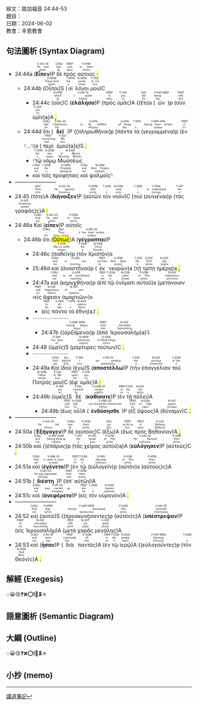 經文：路加福音 24:44-53    
題目：   
日期：2024-06-02   
教會：丰恩教會   

## 句法圖析 (Syntax Diagram)

- 24:44a (<RUBY><ruby><ruby><strong><strong>Εἶπεν</strong></strong><rt>εἶπον</rt></ruby><rt>He said</rt></ruby><rt>V-AAI-3S</rt></RUBY>)P <RUBY><ruby><ruby>δὲ<rt>δέ</rt></ruby><rt>now</rt></ruby><rt>CONJ</rt></RUBY> <RUBY><ruby><ruby>πρὸς<rt>πρός</rt></ruby><rt>unto</rt></ruby><rt>PREP</rt></RUBY> <RUBY><ruby><ruby>αὐτούς<rt>αὐτός</rt></ruby><rt>to them</rt></ruby><rt>P-APM</rt></RUBY> <mark class="pm">·</mark> 
	- 24:44b (<RUBY><ruby><ruby>Οὗτοι<rt>οὗτος</rt></ruby><rt>These [are]</rt></ruby><rt>D-NPM</rt></RUBY>)S (<RUBY><ruby><ruby>οἱ<rt>ὁ</rt></ruby><rt>the</rt></ruby><rt>T-NPM</rt></RUBY> <RUBY><ruby><ruby>λόγοι<rt>λόγος</rt></ruby><rt>words</rt></ruby><rt>N-NPM</rt></RUBY> <RUBY><ruby><ruby>μου<rt>ἐγώ</rt></ruby><rt>of me</rt></ruby><rt>P-1GS</rt></RUBY>)C 
		- 24:44c (<RUBY><ruby><ruby>οὓς<rt>ὅς</rt></ruby><rt>which</rt></ruby><rt>R-APM</rt></RUBY>)C (<RUBY><ruby><ruby><strong><strong>ἐλάλησα</strong></strong><rt>λαλέω</rt></ruby><rt>I spoke</rt></ruby><rt>V-AAI-1S</rt></RUBY>)P (<RUBY><ruby><ruby>πρὸς<rt>πρός</rt></ruby><rt>to</rt></ruby><rt>PREP</rt></RUBY> <RUBY><ruby><ruby>ὑμᾶς<rt>σύ</rt></ruby><rt>you</rt></ruby><rt>P-2AP</rt></RUBY>)A {(<RUBY><ruby><ruby>ἔτι<rt>ἔτι</rt></ruby><rt>still</rt></ruby><rt>ADV</rt></RUBY>)a (<RUBY><ruby><ruby><em><em>ὢν</em></em><rt>εἰμί</rt></ruby><rt>being</rt></ruby><rt>V-PAP-NSM</rt></RUBY>)p (<RUBY><ruby><ruby>σὺν<rt>σύν</rt></ruby><rt>with</rt></ruby><rt>PREP</rt></RUBY> <RUBY><ruby><ruby>ὑμῖν<rt>σύ</rt></ruby><rt>you</rt></ruby><rt>P-2DP</rt></RUBY>)a}A <mark class="pm">,</mark>
	- 24:44d <RUBY><ruby><ruby>ὅτι<rt>ὅτι</rt></ruby><rt>that</rt></ruby><rt>CONJ</rt></RUBY> (<RUBY><ruby><ruby><strong><strong>δεῖ</strong></strong><rt>δεῖ</rt></ruby><rt>it behooves</rt></ruby><rt>V-PAI-3S</rt></RUBY>)P {[<RUBY><ruby><ruby><em>πληρωθῆναι</em><rt>πληρόω</rt></ruby><rt>to be fulfilled</rt></ruby><rt>V-APN</rt></RUBY>]p [<RUBY><ruby><ruby>πάντα<rt>πᾶς</rt></ruby><rt>all things</rt></ruby><rt>A-APN</rt></RUBY> <RUBY><ruby><ruby>τὰ<rt>ὁ</rt></ruby><rt>-</rt></ruby><rt>T-APN</rt></RUBY> (<RUBY><ruby><ruby><em><em>γεγραμμένα</em></em><rt>γράφω</rt></ruby><rt>having been written</rt></ruby><rt>V-RPP-APN</rt></RUBY>)p (<RUBY><ruby><ruby>ἐν<rt>ἐν</rt></ruby><rt>in</rt></ruby><rt>PREP</rt></RUBY> ⸉...⸊)a (<RUBY><ruby><ruby>περὶ<rt>περί</rt></ruby><rt>concerning</rt></ruby><rt>PREP</rt></RUBY> <RUBY><ruby><ruby>ἐμοῦ<rt>ἐγώ</rt></ruby><rt>Me</rt></ruby><rt>P-1GS</rt></RUBY>)a]s}S <mark class="pm">.</mark> 
		- ⸉<RUBY><ruby><ruby>τῷ<rt>ὁ</rt></ruby><rt>the</rt></ruby><rt>T-DSM</rt></RUBY> <RUBY><ruby><ruby>νόμῳ<rt>νόμος</rt></ruby><rt>law</rt></ruby><rt>N-DSM</rt></RUBY> <RUBY><ruby><ruby>Μωϋσέως<rt>Μωϋσῆς, Μωσῆς</rt></ruby><rt>of Moses</rt></ruby><rt>N-GSM</rt></RUBY>
		- <RUBY><ruby><ruby>καὶ<rt>καί</rt></ruby><rt>and</rt></ruby><rt>CONJ</rt></RUBY> <RUBY><ruby><ruby>τοῖς<rt>ὁ</rt></ruby><rt>the</rt></ruby><rt>T-DPM</rt></RUBY> <RUBY><ruby><ruby>προφήταις<rt>προφήτης</rt></ruby><rt>Prophets</rt></ruby><rt>N-DPM</rt></RUBY> <RUBY><ruby><ruby>καὶ<rt>καί</rt></ruby><rt>and</rt></ruby><rt>CONJ</rt></RUBY> <RUBY><ruby><ruby>ψαλμοῖς<rt>ψαλμός</rt></ruby><rt>[the] Psalms</rt></ruby><rt>N-DPM</rt></RUBY>⸊
- ————————
- 24:45 (<RUBY><ruby><ruby>τότε<rt>τότε</rt></ruby><rt>Then</rt></ruby><rt>ADV</rt></RUBY>)A (<RUBY><ruby><ruby><strong><strong>διήνοιξεν</strong></strong><rt>διανοίγω</rt></ruby><rt>He opened</rt></ruby><rt>V-AAI-3S</rt></RUBY>)P (<RUBY><ruby><ruby>αὐτῶν<rt>αὐτός</rt></ruby><rt>their</rt></ruby><rt>P-GPM</rt></RUBY> <RUBY><ruby><ruby>τὸν<rt>ὁ</rt></ruby><rt>-</rt></ruby><rt>T-ASM</rt></RUBY> <RUBY><ruby><ruby>νοῦν<rt>νοῦς</rt></ruby><rt>mind</rt></ruby><rt>N-ASM</rt></RUBY>)C {<RUBY><ruby><ruby>τοῦ<rt>ὁ</rt></ruby><rt>-</rt></ruby><rt>T-GSN</rt></RUBY> (<RUBY><ruby><ruby><em>συνιέναι</em><rt>συνίημι</rt></ruby><rt>to understand</rt></ruby><rt>V-PAN</rt></RUBY>)p (<RUBY><ruby><ruby>τὰς<rt>ὁ</rt></ruby><rt>the</rt></ruby><rt>T-APF</rt></RUBY> <RUBY><ruby><ruby>γραφάς<rt>γραφή</rt></ruby><rt>Scriptures</rt></ruby><rt>N-APF</rt></RUBY>)c}A <mark class="pm">·</mark> 
- 24:46a <RUBY><ruby><ruby>Καὶ<rt>καί</rt></ruby><rt>And</rt></ruby><rt>CONJ</rt></RUBY> (<RUBY><ruby><ruby><strong><strong>εἶπεν</strong></strong><rt>εἶπον</rt></ruby><rt>He said</rt></ruby><rt>V-AAI-3S</rt></RUBY>)P <RUBY><ruby><ruby>αὐτοῖς<rt>αὐτός</rt></ruby><rt>to them</rt></ruby><rt>P-DPM</rt></RUBY>
	- 24:46b <RUBY><ruby><ruby>ὅτι<rt>ὅτι</rt></ruby><rt>-</rt></ruby><rt>CONJ</rt></RUBY> (<RUBY><ruby><ruby><mark>Οὕτως</mark><rt>οὕτω, οὕτως</rt></ruby><rt>Thus</rt></ruby><rt>ADV</rt></RUBY>)A (<RUBY><ruby><ruby><strong><strong>γέγραπται</strong></strong><rt>γράφω</rt></ruby><rt>it has been written</rt></ruby><rt>V-RPI-3S</rt></RUBY>)P 
		- 24:46c (<RUBY><ruby><ruby><em>παθεῖν</em><rt>πάσχω</rt></ruby><rt>Was to suffer</rt></ruby><rt>V-AAN</rt></RUBY>)p (<RUBY><ruby><ruby>τὸν<rt>ὁ</rt></ruby><rt>the</rt></ruby><rt>T-ASM</rt></RUBY> <RUBY><ruby><ruby>Χριστὸν<rt>Χριστός</rt></ruby><rt>Christ</rt></ruby><rt>N-ASM</rt></RUBY>)s
		- 25:46d <RUBY><ruby><ruby>καὶ<rt>καί</rt></ruby><rt>and</rt></ruby><rt>CONJ</rt></RUBY> (<RUBY><ruby><ruby><em>ἀναστῆναι</em><rt>ἀνίστημι</rt></ruby><rt>to rise</rt></ruby><rt>V-AAN</rt></RUBY>)p (<RUBY><ruby><ruby>ἐκ<rt>ἐκ</rt></ruby><rt>out from</rt></ruby><rt>PREP</rt></RUBY> <RUBY><ruby><ruby>νεκρῶν<rt>νεκρός</rt></ruby><rt>[the] dead</rt></ruby><rt>A-GPM</rt></RUBY>)a (<RUBY><ruby><ruby>τῇ<rt>ὁ</rt></ruby><rt>the</rt></ruby><rt>T-DSF</rt></RUBY> <RUBY><ruby><ruby>τρίτῃ<rt>τρίτος</rt></ruby><rt>third</rt></ruby><rt>A-DSF</rt></RUBY> <RUBY><ruby><ruby>ἡμέρᾳ<rt>ἡμέρα</rt></ruby><rt>day</rt></ruby><rt>N-DSF</rt></RUBY>)a <mark class="pm">,</mark> 
		- 24:47a <RUBY><ruby><ruby>καὶ<rt>καί</rt></ruby><rt>and</rt></ruby><rt>CONJ</rt></RUBY> (<RUBY><ruby><ruby><em>κηρυχθῆναι</em><rt>κηρύσσω</rt></ruby><rt>to be proclaimed</rt></ruby><rt>V-APN</rt></RUBY>)p (<RUBY><ruby><ruby>ἐπὶ<rt>ἐπί</rt></ruby><rt>in</rt></ruby><rt>PREP</rt></RUBY> <RUBY><ruby><ruby>τῷ<rt>ὁ</rt></ruby><rt>the</rt></ruby><rt>T-DSN</rt></RUBY> <RUBY><ruby><ruby>ὀνόματι<rt>ὄνομα</rt></ruby><rt>name</rt></ruby><rt>N-DSN</rt></RUBY> <RUBY><ruby><ruby>αὐτοῦ<rt>αὐτός</rt></ruby><rt>of Him</rt></ruby><rt>P-GSM</rt></RUBY>)a (<RUBY><ruby><ruby>μετάνοιαν<rt>μετάνοια</rt></ruby><rt>repentance</rt></ruby><rt>N-ASF</rt></RUBY> ‹<RUBY><ruby><ruby>εἰς<rt>εἰς</rt></ruby><rt>and</rt></ruby><rt>PREP</rt></RUBY> <RUBY><ruby><ruby>ἄφεσιν<rt>ἄφεσις</rt></ruby><rt>forgiveness</rt></ruby><rt>N-ASF</rt></RUBY> <RUBY><ruby><ruby>ἁμαρτιῶν<rt>ἁμαρτία</rt></ruby><rt>of sins</rt></ruby><rt>N-GPF</rt></RUBY>›)s
			- (<RUBY><ruby><ruby>εἰς<rt>εἰς</rt></ruby><rt>to</rt></ruby><rt>PREP</rt></RUBY> <RUBY><ruby><ruby>πάντα<rt>πᾶς</rt></ruby><rt>all</rt></ruby><rt>A-APN</rt></RUBY> <RUBY><ruby><ruby>τὰ<rt>ὁ</rt></ruby><rt>-</rt></ruby><rt>T-APN</rt></RUBY> <RUBY><ruby><ruby>ἔθνη<rt>ἔθνος</rt></ruby><rt>nations</rt></ruby><rt>N-APN</rt></RUBY>)a⮥ <mark class="pm">.</mark> 
		- ⋯⋯⋯⋯⋯⋯⋯
			- 24:47b {(<RUBY><ruby><ruby><em><em>ἀρξάμενοι</em></em><rt>ἄρχω</rt></ruby><rt>having begun</rt></ruby><rt>V-AMP-NPM</rt></RUBY>)p (<RUBY><ruby><ruby>ἀπὸ<rt>ἀπό</rt></ruby><rt>from</rt></ruby><rt>PREP</rt></RUBY> <RUBY><ruby><ruby>Ἰερουσαλήμ<rt>Ἱερουσαλήμ</rt></ruby><rt>Jerusalem</rt></ruby><rt>N-GSF</rt></RUBY>)a}⮧ 
		- 24:48 (<RUBY><ruby><ruby>ὑμεῖς<rt>σύ</rt></ruby><rt>You [are]</rt></ruby><rt>P-2NP</rt></RUBY>)S (<RUBY><ruby><ruby>μάρτυρες<rt>μάρτυς</rt></ruby><rt>witnesses</rt></ruby><rt>N-NPM</rt></RUBY> <RUBY><ruby><ruby>τούτων<rt>οὗτος</rt></ruby><rt>of these things</rt></ruby><rt>D-GPN</rt></RUBY>)C <mark class="pm">.</mark> 
		- ⋯⋯⋯⋯⋯⋯⋯
		- 24:49a <RUBY><ruby><ruby>Καὶ<rt>καί</rt></ruby><rt>And</rt></ruby><rt>CONJ</rt></RUBY> <RUBY><ruby><ruby>ἰδοὺ<rt>ἰδού</rt></ruby><rt>behold</rt></ruby><rt>INJ</rt></RUBY> (<RUBY><ruby><ruby>ἐγὼ<rt>ἐγώ</rt></ruby><rt>I</rt></ruby><rt>P-1NS</rt></RUBY>)S (<RUBY><ruby><ruby><strong><strong>ἀποστέλλω</strong></strong><rt>ἀποστέλλω</rt></ruby><rt>am sending</rt></ruby><rt>V-PAI-1S</rt></RUBY>)P (<RUBY><ruby><ruby>τὴν<rt>ὁ</rt></ruby><rt>the</rt></ruby><rt>T-ASF</rt></RUBY> <RUBY><ruby><ruby>ἐπαγγελίαν<rt>ἐπαγγελία</rt></ruby><rt>promise</rt></ruby><rt>N-ASF</rt></RUBY> <RUBY><ruby><ruby>τοῦ<rt>ὁ</rt></ruby><rt>of the</rt></ruby><rt>T-GSM</rt></RUBY> <RUBY><ruby><ruby>Πατρός<rt>πατήρ</rt></ruby><rt>Father</rt></ruby><rt>N-GSM</rt></RUBY> <RUBY><ruby><ruby>μου<rt>ἐγώ</rt></ruby><rt>of Me</rt></ruby><rt>P-1GS</rt></RUBY>)C (<RUBY><ruby><ruby>ἐφ᾽<rt>ἐπί</rt></ruby><rt>upon</rt></ruby><rt>PREP</rt></RUBY> <RUBY><ruby><ruby>ὑμᾶς<rt>σύ</rt></ruby><rt>you</rt></ruby><rt>P-2AP</rt></RUBY>)A <mark class="pm">·</mark> 
		- 24:49b (<RUBY><ruby><ruby>ὑμεῖς<rt>σύ</rt></ruby><rt>you</rt></ruby><rt>P-2NP</rt></RUBY>)S <RUBY><ruby><ruby>δὲ<rt>δέ</rt></ruby><rt>however</rt></ruby><rt>CONJ</rt></RUBY> (<RUBY><ruby><ruby><strong><strong>καθίσατε</strong></strong><rt>καθίζω</rt></ruby><rt>remain</rt></ruby><rt>V-AAM-2P</rt></RUBY>)P (<RUBY><ruby><ruby>ἐν<rt>ἐν</rt></ruby><rt>in</rt></ruby><rt>PREP</rt></RUBY> <RUBY><ruby><ruby>τῇ<rt>ὁ</rt></ruby><rt>the</rt></ruby><rt>T-DSF</rt></RUBY> <RUBY><ruby><ruby>πόλει<rt>πόλις</rt></ruby><rt>city</rt></ruby><rt>N-DSF</rt></RUBY>)A 
			- 24:49b (<RUBY><ruby><ruby>ἕως<rt>ἕως</rt></ruby><rt>until</rt></ruby><rt>PREP</rt></RUBY> <RUBY><ruby><ruby>οὗ<rt>ὅς</rt></ruby><rt>that</rt></ruby><rt>R-GSM</rt></RUBY>)A (<RUBY><ruby><ruby><strong><strong>ἐνδύσησθε</strong></strong><rt>ἐνδύω</rt></ruby><rt>you should be clothed with</rt></ruby><rt>V-AMS-2P</rt></RUBY>)P (<RUBY><ruby><ruby>ἐξ<rt>ἐκ</rt></ruby><rt>from</rt></ruby><rt>PREP</rt></RUBY> <RUBY><ruby><ruby>ὕψους<rt>ὕψος</rt></ruby><rt>on high</rt></ruby><rt>N-GSN</rt></RUBY>)A (<RUBY><ruby><ruby>δύναμιν<rt>δύναμις</rt></ruby><rt>power</rt></ruby><rt>N-ASF</rt></RUBY>)C <mark class="pm">.</mark>
- ————————
- 24:50a (<RUBY><ruby><ruby><strong><strong>Ἐξήγαγεν</strong></strong><rt>ἐξάγω</rt></ruby><rt>He led</rt></ruby><rt>V-AAI-3S</rt></RUBY>)P <RUBY><ruby><ruby>δὲ<rt>δέ</rt></ruby><rt>now</rt></ruby><rt>CONJ</rt></RUBY> (<RUBY><ruby><ruby>αὐτοὺς<rt>αὐτός</rt></ruby><rt>them</rt></ruby><rt>P-APM</rt></RUBY>)C (<RUBY><ruby><ruby>ἔξω<rt>ἔξω</rt></ruby><rt>out</rt></ruby><rt>ADV</rt></RUBY>)A (<RUBY><ruby><ruby>ἕως<rt>ἕως</rt></ruby><rt>as far as</rt></ruby><rt>PREP</rt></RUBY> <RUBY><ruby><ruby>πρὸς<rt>πρός</rt></ruby><rt>to</rt></ruby><rt>PREP</rt></RUBY> <RUBY><ruby><ruby>Βηθανίαν<rt>Βηθανία</rt></ruby><rt>Bethany</rt></ruby><rt>N-ASF</rt></RUBY>)A <mark class="pm">,</mark>
- 24:50b <RUBY><ruby><ruby>καὶ<rt>καί</rt></ruby><rt>and</rt></ruby><rt>CONJ</rt></RUBY> {(<RUBY><ruby><ruby><em><em>ἐπάρας</em></em><rt>ἐπαίρω</rt></ruby><rt>having lifted up</rt></ruby><rt>V-AAP-NSM</rt></RUBY>)p (<RUBY><ruby><ruby>τὰς<rt>ὁ</rt></ruby><rt>the</rt></ruby><rt>T-APF</rt></RUBY> <RUBY><ruby><ruby>χεῖρας<rt>χείρ</rt></ruby><rt>hands</rt></ruby><rt>N-APF</rt></RUBY> <RUBY><ruby><ruby>αὐτοῦ<rt>αὐτός</rt></ruby><rt>of Him</rt></ruby><rt>P-GSM</rt></RUBY>)a}A (<RUBY><ruby><ruby><strong><strong>εὐλόγησεν</strong></strong><rt>εὐλογέω</rt></ruby><rt>He blessed</rt></ruby><rt>V-AAI-3S</rt></RUBY>)P (<RUBY><ruby><ruby>αὐτούς<rt>αὐτός</rt></ruby><rt>them</rt></ruby><rt>P-APM</rt></RUBY>)C <mark class="pm">.</mark> 
- 24:51a <RUBY><ruby><ruby>καὶ<rt>καί</rt></ruby><rt>And</rt></ruby><rt>CONJ</rt></RUBY> (<RUBY><ruby><ruby><strong><strong>ἐγένετο</strong></strong><rt>γίνομαι</rt></ruby><rt>it came to pass</rt></ruby><rt>V-AMI-3S</rt></RUBY>)P {<RUBY><ruby><ruby>ἐν<rt>ἐν</rt></ruby><rt>in</rt></ruby><rt>PREP</rt></RUBY> <RUBY><ruby><ruby>τῷ<rt>ὁ</rt></ruby><rt>the</rt></ruby><rt>T-DSN</rt></RUBY> (<RUBY><ruby><ruby><em>εὐλογεῖν</em><rt>εὐλογέω</rt></ruby><rt>blessing</rt></ruby><rt>V-PAN</rt></RUBY>)p (<RUBY><ruby><ruby>αὐτὸν<rt>αὐτός</rt></ruby><rt>of Him</rt></ruby><rt>P-ASM</rt></RUBY>)s (<RUBY><ruby><ruby>αὐτοὺς<rt>αὐτός</rt></ruby><rt>them</rt></ruby><rt>P-APM</rt></RUBY>)c}A 
- 24:51b (<RUBY><ruby><ruby><strong><strong>διέστη</strong></strong><rt>διΐστημι</rt></ruby><rt>He was separated</rt></ruby><rt>V-AAI-3S</rt></RUBY>)P (<RUBY><ruby><ruby>ἀπ᾽<rt>ἀπό</rt></ruby><rt>from</rt></ruby><rt>PREP</rt></RUBY> <RUBY><ruby><ruby>αὐτῶν<rt>αὐτός</rt></ruby><rt>them</rt></ruby><rt>P-GPM</rt></RUBY>)A
- 24:51c <RUBY><ruby><ruby>καὶ<rt>καί</rt></ruby><rt>and</rt></ruby><rt>CONJ</rt></RUBY> (<RUBY><ruby><ruby><strong><strong>ἀνεφέρετο</strong></strong><rt>ἀναφέρω</rt></ruby><rt>was carried up</rt></ruby><rt>V-IPI-3S</rt></RUBY>)P (<RUBY><ruby><ruby>εἰς<rt>εἰς</rt></ruby><rt>into</rt></ruby><rt>PREP</rt></RUBY> <RUBY><ruby><ruby>τὸν<rt>ὁ</rt></ruby><rt>-</rt></ruby><rt>T-ASM</rt></RUBY> <RUBY><ruby><ruby>οὐρανόν<rt>οὐρανός</rt></ruby><rt>heaven</rt></ruby><rt>N-ASM</rt></RUBY>)A <mark class="pm">.</mark>
- ————————
- 24:52 <RUBY><ruby><ruby>καὶ<rt>καί</rt></ruby><rt>And</rt></ruby><rt>CONJ</rt></RUBY> (<RUBY><ruby><ruby>αὐτοὶ<rt>αὐτός</rt></ruby><rt>they</rt></ruby><rt>P-NPM</rt></RUBY>)S {(<RUBY><ruby><ruby><em><em>προσκυνήσαντες</em></em><rt>προσκυνέω</rt></ruby><rt>having worshiped</rt></ruby><rt>V-AAP-NPM</rt></RUBY>)p (<RUBY><ruby><ruby>αὐτὸν<rt>αὐτός</rt></ruby><rt>Him</rt></ruby><rt>P-ASM</rt></RUBY>)c}A (<RUBY><ruby><ruby><strong><strong>ὑπέστρεψαν</strong></strong><rt>ὑποστρέφω</rt></ruby><rt>returned</rt></ruby><rt>V-AAI-3P</rt></RUBY>)P (<RUBY><ruby><ruby>εἰς<rt>εἰς</rt></ruby><rt>to</rt></ruby><rt>PREP</rt></RUBY> <RUBY><ruby><ruby>Ἰερουσαλὴμ<rt>Ἱερουσαλήμ</rt></ruby><rt>Jerusalem</rt></ruby><rt>N-ASF</rt></RUBY>)A (<RUBY><ruby><ruby>μετὰ<rt>μετά</rt></ruby><rt>with</rt></ruby><rt>PREP</rt></RUBY> <RUBY><ruby><ruby>χαρᾶς<rt>χαρά</rt></ruby><rt>joy</rt></ruby><rt>N-GSF</rt></RUBY> <RUBY><ruby><ruby>μεγάλης<rt>μέγας</rt></ruby><rt>great</rt></ruby><rt>A-GSF</rt></RUBY>)A 
- 24:53 <RUBY><ruby><ruby>καὶ<rt>καί</rt></ruby><rt>and</rt></ruby><rt>CONJ</rt></RUBY> (<RUBY><ruby><ruby><strong><strong>ἦσαν</strong></strong><rt>εἰμί</rt></ruby><rt>were</rt></ruby><rt>V-IAI-3P</rt></RUBY>)P (<RUBY><ruby><ruby>διὰ<rt>διά</rt></ruby><rt>continually</rt></ruby><rt>PREP</rt></RUBY> <RUBY><ruby><ruby>παντὸς<rt>πᾶς</rt></ruby><rt>all</rt></ruby><rt>A-GSM</rt></RUBY>)A (<RUBY><ruby><ruby>ἐν<rt>ἐν</rt></ruby><rt>in</rt></ruby><rt>PREP</rt></RUBY> <RUBY><ruby><ruby>τῷ<rt>ὁ</rt></ruby><rt>the</rt></ruby><rt>T-DSN</rt></RUBY> <RUBY><ruby><ruby>ἱερῷ<rt>ἱερός</rt></ruby><rt>temple</rt></ruby><rt>N-DSN</rt></RUBY>)A {(<RUBY><ruby><ruby><em><em>εὐλογοῦντες</em></em><rt>εὐλογέω</rt></ruby><rt>blessing</rt></ruby><rt>V-PAP-NPM</rt></RUBY>)p (<RUBY><ruby><ruby>τὸν<rt>ὁ</rt></ruby><rt>-</rt></ruby><rt>T-ASM</rt></RUBY> <RUBY><ruby><ruby>Θεόν<rt>θεός</rt></ruby><rt>God</rt></ruby><rt>N-ASM</rt></RUBY>)c}A <mark class="pm">.</mark> 


## 解經 (Exegesis)
💡😀😢❓❌⭕❗🎀🎗️✳️

## 語意圖析 (Semantic Diagram)

## 大綱 (Outline)
💡😀😢❓❌⭕❗🎀🎗️✳️

## 小抄 (memo)




---


[講道筆記↵](README.md)


